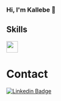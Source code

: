 ### Hi, I'm Kallebe 👋

## Skills
<img width="30" height="30" src="https://cdn.jsdelivr.net/gh/devicons/devicon/icons/nodejs/nodejs-original.svg" />

# Contact

[![Linkedin Badge](https://img.shields.io/badge/LinkedIn-0077B5?style=for-the-badge&logo=linkedin&logoColor=white)](https://www.linkedin.com/in/kallebe-gomes-bezerra-851a8a197/)
